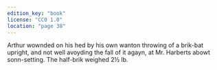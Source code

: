 ```yaml
---
edition_key: "book"
license: "CC0 1.0"
location: "page 38"
---
```

Arthur wownded on his hed by his own
wanton throwing of a brik-bat upright, and not well avoyding the fall
of it agayn, at Mr. Harberts abowt sonn-setting. The half-brik
weighed 2½ lb.

